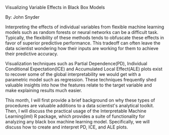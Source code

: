 Visualizing Variable Effects in Black Box Models

By: John Snyder

Interpreting the effects of individual variables from flexible machine learning models such as random forests or neural networks can be a difficult task. Typically, the flexibility of these methods tends to obfuscate these effects in favor of superior predictive performance. This tradeoff can often leave the data scientist wondering how their inputs are working for them to achieve their predictive accuracy.

Visualization techniques such as Partial Dependence(PD), Individual Conditional Expectation(ICE) and Accumulated Local Effect(ALE) plots exist to recover some of the global interpretability we would get with a parametric model such as regression. These techniques frequently shed valuable insights into how the features relate to the target variable and make explaining results much easier.

This month, I will first provide a brief background on why these types of procedures are valuable additions to a data scientist's analytical toolkit. Then, I will discuss the practical usage of the Interpretable Machine Learning(iml) R package, which provides a suite of functionality for analyzing any black box machine learning model. Specifically, we will discuss how to create and interpret PD, ICE, and ALE plots.

